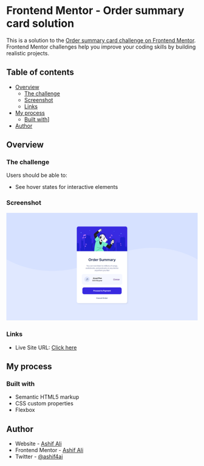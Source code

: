 # Frontend Mentor - Order summary card solution

This is a solution to the [Order summary card challenge on Frontend Mentor](https://www.frontendmentor.io/challenges/order-summary-component-QlPmajDUj). Frontend Mentor challenges help you improve your coding skills by building realistic projects.

## Table of contents

- [Overview](#overview)
  - [The challenge](#the-challenge)
  - [Screenshot](#screenshot)
  - [Links](#links)
- [My process](#my-process)
  - [Built with](#built-with)]
- [Author](#author)

## Overview

### The challenge

Users should be able to:

- See hover states for interactive elements

### Screenshot

![](./screenshot/1.png)

### Links
- Live Site URL: [Click here](https://code.ashif.in/Projects/Order_summary_component/)

## My process

### Built with

- Semantic HTML5 markup
- CSS custom properties
- Flexbox

## Author

- Website - [Ashif Ali](https://ashif.in)
- Frontend Mentor - [Ashif Ali](https://www.frontendmentor.io/profile/ashif4ai)
- Twitter - [@ashif4ai](https://twitter.com/ashif4ai)
